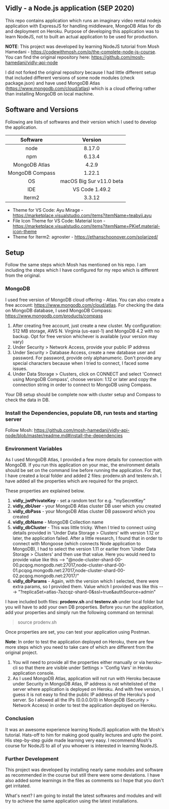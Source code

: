 ## Vidly - a Node.js application (SEP 2020)

This repo contains application which runs an imaginary video rental nodejs application with ExpressJS for handling middleware, MongoDB Atlas for db and deployment on Heroku. Purpose of developing this application was to learn NodeJS, not to built an actual application to be used for production.

**NOTE**: This project was developed by learning NodeJS tutorial from Mosh Hamedani - https://codewithmosh.com/p/the-complete-node-js-course. You can find the original repository here: https://github.com/mosh-hamedani/vidly-api-node

I did not forked the original repository because I had little different setup that included different versions of some node modules (check package.json) and have used MongoDB Atlas (https://www.mongodb.com/cloud/atlas) which is a cloud offering rather than installing MongoDB on local machine.

## Software and Versions

Following are lists of softwares and their version which I used to develop the application.

|    Software     |         Version          |
| :-------------: | :----------------------: |
|      node       |          8.17.0          |
|       npm       |          6.13.4          |
|  MongoDB Atlas  |          4.2.9           |
| MongoDB Compass |          1.22.1          |
|       OS        | macOS Big Sur v11.0 beta |
|       IDE       |      VS Code 1.49.2      |
|     Iterm2      |          3.3.12          |

- Theme for VS Code: Ayu Mirage - https://marketplace.visualstudio.com/items?itemName=teabyii.ayu
- File Icon Theme for VS Code: Material Icon - https://marketplace.visualstudio.com/items?itemName=PKief.material-icon-theme
- Theme for Iterm2: agnoster - https://ethanschoonover.com/solarized/

## Setup

Follow the same steps which Mosh has mentioned on his repo. I am including the steps which I have configured for my repo which is different from the original.

### MongoDB

I used free version of MongoDB cloud offering - Atlas. You can also create a free account: https://www.mongodb.com/cloud/atlas. For checking the data on MongoDB database, I used MongoDB Compass: https://www.mongodb.com/products/compass

1. After creating free account, just create a new cluster. My configuration: 512 MB storage, AWS N. Virginia (us-east-1) and MongoDB 4.2 with no backup. Opt for free version whichever is available (your version may vary)
2. Under Security > Network Access, provide your public IP address
3. Under Security > Database Access, create a new database user and password. For password, provide only alphanumeric. Don't provide any special characters because when I tried to connect, I faced some issues.
4. Under Data Storage > Clusters, click on CONNECT and select 'Connect using MongoDB Compass', choose version: 1.12 or later and copy the connection string in order to connect to MongoDB using Compass.

Your DB setup should be complete now with cluster setup and Compass to check the data in DB.

### Install the Dependencies, populate DB, run tests and starting server

Follow Mosh: https://github.com/mosh-hamedani/vidly-api-node/blob/master/readme.md#install-the-dependencies

### Environment Variables

As I used MongoDB Atlas, I provided a few more details for connection with MongoDB. If you run this application on your mac, the environment details should be set on the command line before running the application. For that, I have created a local folder and added 2 files: prodenv.sh and testenv.sh. I have added all the properties which are required for the project.

These properties are explained below.

1. **vidly_jwtPrivateKey** - set a random text for e.g. "mySecretKey"
2. **vidly_dbUser** - your MongoDB Atlas cluster DB user which you created
3. **vidly_dbPass** - your MongoDB Atlas cluster DB password which you created
4. **vidly_dbName** - MongoDB Collection name
5. **vidly_dbCluster** - This was little tricky. When I tried to connect using details provided in 'Under Data Storage > Clusters' with version 1.12 or later, the application failed. After a little research, I found that in order to connect with Mongoose (which connects Node application to MongoDB), I had to select the version 1.11 or earlier from 'Under Data Storage > Clusters' and then use that value. Here you would need to provide value like this --> "@node-cluster-shard-00-00.pcqog.mongodb.net:27017,node-cluster-shard-00-01.pcqog.mongodb.net:27017,node-cluster-shard-00-02.pcqog.mongodb.net:27017/"
6. **vidly_dbParams** - Again, with the version which I selected, there were extra params, so I provided them. Value which I provided was like this ---> "?replicaSet=atlas-7azcqz-shard-0&ssl=true&authSource=admin"

I have included both files: **prodenv.sh** and **testenv.sh** under local folder but you will have to add your own DB properties. Before you run the application, add your properties and simply run the following command on terminal:

> source prodenv.sh

Once properties are set, you can test your application using Postman.

**Note**: In order to test the application deployed on Heroku, there are few more steps which you need to take care of which are different from the original project.

1. You will need to provide all the properties either manually or via heroku-cli so that there are visible under Settings > 'Config Vars' in Heroku application console.
2. As I used MongoDB Atlas, application will not run with Heroku because under Security in MongoDB Atlas, IP address is not whitelisted of the server where application is deployed on Heroku. And with free version, I guess it is not easy to find the public IP address of the Heroku's pod server. So I allowed all the IPs (0.0.0.0/0) in MongoDB (Security > Network Access) in order to test the application deployed on Heroku.

### Conclusion

It was an awesome experience learning NodeJS application with the Mosh's tutorial. Hats-off to him for making good quality lectures and upto the point. His step-by-step guide made learning very easy. I recommend Mosh's course for NodeJS to all of you whoever is interested in learning NodeJS.

### Further Development

This project was developed by installing nearly same modules and software as recommended in the course but still there were some deviations. I have also added some learnings in the files as comments so I hope that you don't get irritated.

What's next? 
I am going to install the latest softwares and modules and will try to achieve the same application using the latest installations.
